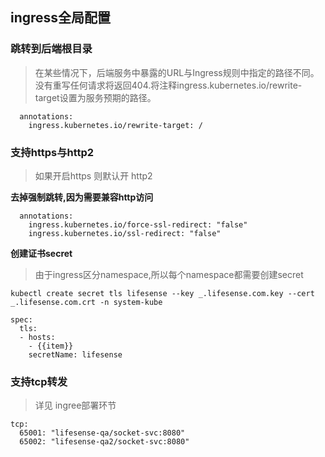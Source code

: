 ## ingress全局配置

### 跳转到后端根目录

> 在某些情况下，后端服务中暴露的URL与Ingress规则中指定的路径不同。 没有重写任何请求将返回404.将注释ingress.kubernetes.io/rewrite-target设置为服务预期的路径。

```
  annotations:
    ingress.kubernetes.io/rewrite-target: /
```

### 支持https与http2

> 如果开启https 则默认开 http2

**去掉强制跳转,因为需要兼容http访问**

```
  annotations:
    ingress.kubernetes.io/force-ssl-redirect: "false"
    ingress.kubernetes.io/ssl-redirect: "false"
```

**创建证书secret**

> 由于ingress区分namespace,所以每个namespace都需要创建secret

```
kubectl create secret tls lifesense --key _.lifesense.com.key --cert _.lifesense.com.crt -n system-kube
```

```
spec:
  tls:
  - hosts:
    - {{item}}
    secretName: lifesense
```

### 支持tcp转发

> 详见 ingree部署环节

```
tcp:
  65001: "lifesense-qa/socket-svc:8080"
  65002: "lifesense-qa2/socket-svc:8080"
```



